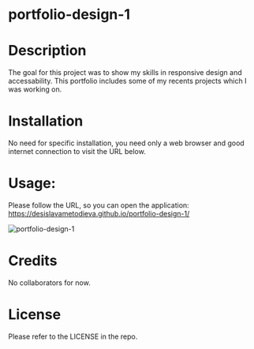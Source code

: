 # portfolio-design-1

# Description

The goal for this project was to show my skills in responsive design and accessability. This portfolio includes some of my recents projects which I was working on.

# Installation

No need for specific installation, you need only a web browser and good internet connection to visit the URL below.

# Usage:

Please follow the URL, so you can open the application: https://desislavametodieva.github.io/portfolio-design-1/

![portfolio-design-1](/....png)

# Credits
No collaborators for now.

# License
Please refer to the LICENSE in the repo.